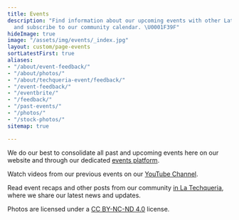 ```yaml
---
title: Events
description: "Find information about our upcoming events with other Latinx in Tech
  and subscribe to our community calendar. \U0001F39F"
hideImage: true
image: "/assets/img/events/_index.jpg"
layout: custom/page-events
sortLatestFirst: true
aliases:
- "/about/event-feedback/"
- "/about/photos/"
- "/about/techqueria-event/feedback/"
- "/event-feedback/"
- "/eventbrite/"
- "/feedback/"
- "/past-events/"
- "/photos/"
- "/stock-photos/"
sitemap: true

---
```

We do our best to consolidate all past and upcoming events here on our website and through our dedicated [events platform](https://events.techqueria.org "Events Platform").

Watch videos from our previous events on our [YouTube Channel](https://www.youtube.com/channel/UCUhXR0BOgyqrS1E_Sr4PVjQ).

Read event recaps and other posts from our community [in La Techqueria](/news/), where we share our latest news and updates.

Photos are licensed under a [CC BY-NC-ND 4.0](https://creativecommons.org/licenses/by-nc-nd/4.0/) license.